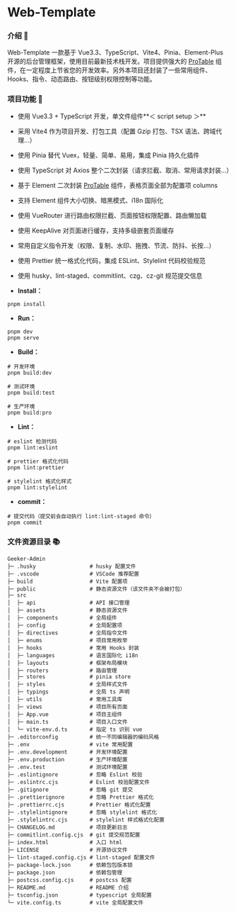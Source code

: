 # Web-Template

### 介绍 📖

Web-Template 一款基于 Vue3.3、TypeScript、Vite4、Pinia、Element-Plus 开源的后台管理框架，使用目前最新技术栈开发。项目提供强大的 [ProTable](https://juejin.cn/post/7166068828202336263) 组件，在一定程度上节省您的开发效率。另外本项目还封装了一些常用组件、Hooks、指令、动态路由、按钮级别权限控制等功能。

### 项目功能 🔨

-   使用 Vue3.3 + TypeScript 开发，单文件组件**＜ script setup ＞**
-   采用 Vite4 作为项目开发、打包工具（配置 Gzip 打包、TSX 语法、跨域代理…）
-   使用 Pinia 替代 Vuex，轻量、简单、易用，集成 Pinia 持久化插件
-   使用 TypeScript 对 Axios 整个二次封装（请求拦截、取消、常用请求封装…）
-   基于 Element 二次封装 [ProTable](https://juejin.cn/post/7166068828202336263) 组件，表格页面全部为配置项 columns
-   支持 Element 组件大小切换、暗黑模式、i18n 国际化
-   使用 VueRouter 进行路由权限拦截、页面按钮权限配置、路由懒加载
-   使用 KeepAlive 对页面进行缓存，支持多级嵌套页面缓存
-   常用自定义指令开发（权限、复制、水印、拖拽、节流、防抖、长按…）
-   使用 Prettier 统一格式化代码，集成 ESLint、Stylelint 代码校验规范
-   使用 husky、lint-staged、commitlint、czg、cz-git 规范提交信息

-   **Install：**

```text
pnpm install
```

-   **Run：**

```text
pnpm dev
pnpm serve
```

-   **Build：**

```text
# 开发环境
pnpm build:dev

# 测试环境
pnpm build:test

# 生产环境
pnpm build:pro
```

-   **Lint：**

```text
# eslint 检测代码
pnpm lint:eslint

# prettier 格式化代码
pnpm lint:prettier

# stylelint 格式化样式
pnpm lint:stylelint
```

-   **commit：**

```text
# 提交代码（提交前会自动执行 lint:lint-staged 命令）
pnpm commit
```

### 文件资源目录 📚

```text
Geeker-Admin
├─ .husky                 # husky 配置文件
├─ .vscode                # VSCode 推荐配置
├─ build                  # Vite 配置项
├─ public                 # 静态资源文件（该文件夹不会被打包）
├─ src
│  ├─ api                 # API 接口管理
│  ├─ assets              # 静态资源文件
│  ├─ components          # 全局组件
│  ├─ config              # 全局配置项
│  ├─ directives          # 全局指令文件
│  ├─ enums               # 项目常用枚举
│  ├─ hooks               # 常用 Hooks 封装
│  ├─ languages           # 语言国际化 i18n
│  ├─ layouts             # 框架布局模块
│  ├─ routers             # 路由管理
│  ├─ stores              # pinia store
│  ├─ styles              # 全局样式文件
│  ├─ typings             # 全局 ts 声明
│  ├─ utils               # 常用工具库
│  ├─ views               # 项目所有页面
│  ├─ App.vue             # 项目主组件
│  ├─ main.ts             # 项目入口文件
│  └─ vite-env.d.ts       # 指定 ts 识别 vue
├─ .editorconfig          # 统一不同编辑器的编码风格
├─ .env                   # vite 常用配置
├─ .env.development       # 开发环境配置
├─ .env.production        # 生产环境配置
├─ .env.test              # 测试环境配置
├─ .eslintignore          # 忽略 Eslint 校验
├─ .eslintrc.cjs          # Eslint 校验配置文件
├─ .gitignore             # 忽略 git 提交
├─ .prettierignore        # 忽略 Prettier 格式化
├─ .prettierrc.cjs        # Prettier 格式化配置
├─ .stylelintignore       # 忽略 stylelint 格式化
├─ .stylelintrc.cjs       # stylelint 样式格式化配置
├─ CHANGELOG.md           # 项目更新日志
├─ commitlint.config.cjs  # git 提交规范配置
├─ index.html             # 入口 html
├─ LICENSE                # 开源协议文件
├─ lint-staged.config.cjs # lint-staged 配置文件
├─ package-lock.json      # 依赖包包版本锁
├─ package.json           # 依赖包管理
├─ postcss.config.cjs     # postcss 配置
├─ README.md              # README 介绍
├─ tsconfig.json          # typescript 全局配置
└─ vite.config.ts         # vite 全局配置文件
```
